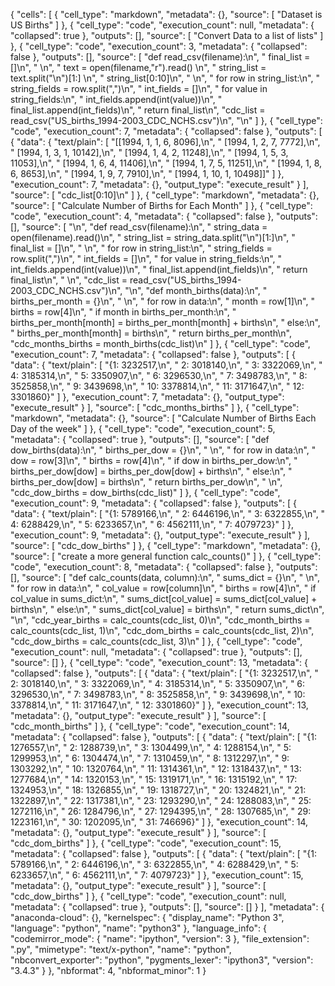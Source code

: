 {
 "cells": [
  {
   "cell_type": "markdown",
   "metadata": {},
   "source": [
    "Dataset is US Births"
   ]
  },
  {
   "cell_type": "code",
   "execution_count": null,
   "metadata": {
    "collapsed": true
   },
   "outputs": [],
   "source": [
    "Convert Data to a list of lists"
   ]
  },
  {
   "cell_type": "code",
   "execution_count": 3,
   "metadata": {
    "collapsed": false
   },
   "outputs": [],
   "source": [
    "def read_csv(filename):\n",
    "    final_list = []\n",
    "    \n",
    "    text = open(filename,\"r\").read() \n",
    "    string_list = text.split(\"\\n\")[1:] \n",
    "    string_list[0:10]\n",
    "    \n",
    "    for row in string_list:\n",
    "        string_fields = row.split(\",\")\n",
    "        int_fields = []\n",
    "        for value in string_fields:\n",
    "            int_fields.append(int(value))\n",
    "        final_list.append(int_fields)\n",
    "    return final_list\n",
    "cdc_list = read_csv(\"US_births_1994-2003_CDC_NCHS.csv\")\n",
    "\n"
   ]
  },
  {
   "cell_type": "code",
   "execution_count": 7,
   "metadata": {
    "collapsed": false
   },
   "outputs": [
    {
     "data": {
      "text/plain": [
       "[[1994, 1, 1, 6, 8096],\n",
       " [1994, 1, 2, 7, 7772],\n",
       " [1994, 1, 3, 1, 10142],\n",
       " [1994, 1, 4, 2, 11248],\n",
       " [1994, 1, 5, 3, 11053],\n",
       " [1994, 1, 6, 4, 11406],\n",
       " [1994, 1, 7, 5, 11251],\n",
       " [1994, 1, 8, 6, 8653],\n",
       " [1994, 1, 9, 7, 7910],\n",
       " [1994, 1, 10, 1, 10498]]"
      ]
     },
     "execution_count": 7,
     "metadata": {},
     "output_type": "execute_result"
    }
   ],
   "source": [
    "cdc_list[0:10]\n"
   ]
  },
  {
   "cell_type": "markdown",
   "metadata": {},
   "source": [
    "Calculate Number of Births for Each Month"
   ]
  },
  {
   "cell_type": "code",
   "execution_count": 4,
   "metadata": {
    "collapsed": false
   },
   "outputs": [],
   "source": [
    "\n",
    "def read_csv(filename):\n",
    "    string_data = open(filename).read()\n",
    "    string_list = string_data.split(\"\\n\")[1:]\n",
    "    final_list = []\n",
    "    \n",
    "    for row in string_list:\n",
    "        string_fields = row.split(\",\")\n",
    "        int_fields = []\n",
    "        for value in string_fields:\n",
    "            int_fields.append(int(value))\n",
    "        final_list.append(int_fields)\n",
    "    return final_list\n",
    "        \n",
    "cdc_list = read_csv(\"US_births_1994-2003_CDC_NCHS.csv\")\n",
    "\n",
    "def month_births(data):\n",
    "    births_per_month = {}\n",
    "    \n",
    "    for row in data:\n",
    "        month = row[1]\n",
    "        births = row[4]\n",
    "        if month in births_per_month:\n",
    "            births_per_month[month] = births_per_month[month] + births\n",
    "        else:\n",
    "            births_per_month[month] = births\n",
    "    return births_per_month\n",
    "cdc_months_births = month_births(cdc_list)\n"
   ]
  },
  {
   "cell_type": "code",
   "execution_count": 7,
   "metadata": {
    "collapsed": false
   },
   "outputs": [
    {
     "data": {
      "text/plain": [
       "{1: 3232517,\n",
       " 2: 3018140,\n",
       " 3: 3322069,\n",
       " 4: 3185314,\n",
       " 5: 3350907,\n",
       " 6: 3296530,\n",
       " 7: 3498783,\n",
       " 8: 3525858,\n",
       " 9: 3439698,\n",
       " 10: 3378814,\n",
       " 11: 3171647,\n",
       " 12: 3301860}"
      ]
     },
     "execution_count": 7,
     "metadata": {},
     "output_type": "execute_result"
    }
   ],
   "source": [
    "cdc_months_births"
   ]
  },
  {
   "cell_type": "markdown",
   "metadata": {},
   "source": [
    "Calculate Number of Births Each Day of the week"
   ]
  },
  {
   "cell_type": "code",
   "execution_count": 5,
   "metadata": {
    "collapsed": true
   },
   "outputs": [],
   "source": [
    "def dow_births(data):\n",
    "    births_per_dow = {}\n",
    "    \n",
    "    for row in data:\n",
    "        dow = row[3]\n",
    "        births = row[4]\n",
    "        if dow in births_per_dow:\n",
    "            births_per_dow[dow] = births_per_dow[dow] + births\n",
    "        else:\n",
    "            births_per_dow[dow] = births\n",
    "    return births_per_dow\n",
    "    \n",
    "cdc_dow_births = dow_births(cdc_list)"
   ]
  },
  {
   "cell_type": "code",
   "execution_count": 9,
   "metadata": {
    "collapsed": false
   },
   "outputs": [
    {
     "data": {
      "text/plain": [
       "{1: 5789166,\n",
       " 2: 6446196,\n",
       " 3: 6322855,\n",
       " 4: 6288429,\n",
       " 5: 6233657,\n",
       " 6: 4562111,\n",
       " 7: 4079723}"
      ]
     },
     "execution_count": 9,
     "metadata": {},
     "output_type": "execute_result"
    }
   ],
   "source": [
    "cdc_dow_births"
   ]
  },
  {
   "cell_type": "markdown",
   "metadata": {},
   "source": [
    "create a more general function calc_counts()"
   ]
  },
  {
   "cell_type": "code",
   "execution_count": 8,
   "metadata": {
    "collapsed": false
   },
   "outputs": [],
   "source": [
    "def calc_counts(data, column):\n",
    "    sums_dict = {}\n",
    "    \n",
    "    for row in data:\n",
    "        col_value = row[column]\n",
    "        births = row[4]\n",
    "        if col_value in sums_dict:\n",
    "            sums_dict[col_value] = sums_dict[col_value] + births\n",
    "        else:\n",
    "            sums_dict[col_value] = births\n",
    "    return sums_dict\n",
    "\n",
    "cdc_year_births = calc_counts(cdc_list, 0)\n",
    "cdc_month_births = calc_counts(cdc_list, 1)\n",
    "cdc_dom_births = calc_counts(cdc_list, 2)\n",
    "cdc_dow_births = calc_counts(cdc_list, 3)\n"
   ]
  },
  {
   "cell_type": "code",
   "execution_count": null,
   "metadata": {
    "collapsed": true
   },
   "outputs": [],
   "source": []
  },
  {
   "cell_type": "code",
   "execution_count": 13,
   "metadata": {
    "collapsed": false
   },
   "outputs": [
    {
     "data": {
      "text/plain": [
       "{1: 3232517,\n",
       " 2: 3018140,\n",
       " 3: 3322069,\n",
       " 4: 3185314,\n",
       " 5: 3350907,\n",
       " 6: 3296530,\n",
       " 7: 3498783,\n",
       " 8: 3525858,\n",
       " 9: 3439698,\n",
       " 10: 3378814,\n",
       " 11: 3171647,\n",
       " 12: 3301860}"
      ]
     },
     "execution_count": 13,
     "metadata": {},
     "output_type": "execute_result"
    }
   ],
   "source": [
    "cdc_month_births"
   ]
  },
  {
   "cell_type": "code",
   "execution_count": 14,
   "metadata": {
    "collapsed": false
   },
   "outputs": [
    {
     "data": {
      "text/plain": [
       "{1: 1276557,\n",
       " 2: 1288739,\n",
       " 3: 1304499,\n",
       " 4: 1288154,\n",
       " 5: 1299953,\n",
       " 6: 1304474,\n",
       " 7: 1310459,\n",
       " 8: 1312297,\n",
       " 9: 1303292,\n",
       " 10: 1320764,\n",
       " 11: 1314361,\n",
       " 12: 1318437,\n",
       " 13: 1277684,\n",
       " 14: 1320153,\n",
       " 15: 1319171,\n",
       " 16: 1315192,\n",
       " 17: 1324953,\n",
       " 18: 1326855,\n",
       " 19: 1318727,\n",
       " 20: 1324821,\n",
       " 21: 1322897,\n",
       " 22: 1317381,\n",
       " 23: 1293290,\n",
       " 24: 1288083,\n",
       " 25: 1272116,\n",
       " 26: 1284796,\n",
       " 27: 1294395,\n",
       " 28: 1307685,\n",
       " 29: 1223161,\n",
       " 30: 1202095,\n",
       " 31: 746696}"
      ]
     },
     "execution_count": 14,
     "metadata": {},
     "output_type": "execute_result"
    }
   ],
   "source": [
    "cdc_dom_births"
   ]
  },
  {
   "cell_type": "code",
   "execution_count": 15,
   "metadata": {
    "collapsed": false
   },
   "outputs": [
    {
     "data": {
      "text/plain": [
       "{1: 5789166,\n",
       " 2: 6446196,\n",
       " 3: 6322855,\n",
       " 4: 6288429,\n",
       " 5: 6233657,\n",
       " 6: 4562111,\n",
       " 7: 4079723}"
      ]
     },
     "execution_count": 15,
     "metadata": {},
     "output_type": "execute_result"
    }
   ],
   "source": [
    "cdc_dow_births"
   ]
  },
  {
   "cell_type": "code",
   "execution_count": null,
   "metadata": {
    "collapsed": true
   },
   "outputs": [],
   "source": []
  }
 ],
 "metadata": {
  "anaconda-cloud": {},
  "kernelspec": {
   "display_name": "Python 3",
   "language": "python",
   "name": "python3"
  },
  "language_info": {
   "codemirror_mode": {
    "name": "ipython",
    "version": 3
   },
   "file_extension": ".py",
   "mimetype": "text/x-python",
   "name": "python",
   "nbconvert_exporter": "python",
   "pygments_lexer": "ipython3",
   "version": "3.4.3"
  }
 },
 "nbformat": 4,
 "nbformat_minor": 1
}
